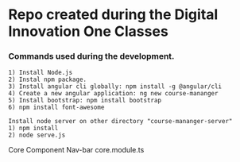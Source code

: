 # Repo created during the Digital Innovation One Classes


### Commands used during the development.
    1) Install Node.js
    2) Instal npm package.
    3) Install angular cli globally: npm install -g @angular/cli
    4) Create a new angular application: ng new course-mananger
    5) Install bootstrap: npm install bootstrap
    6) npm install font-awesome

    Install node server on other directory "course-mananger-server"
    1) npm install
    2) node serve.js


Core
    Component
        Nav-bar
    core.module.ts